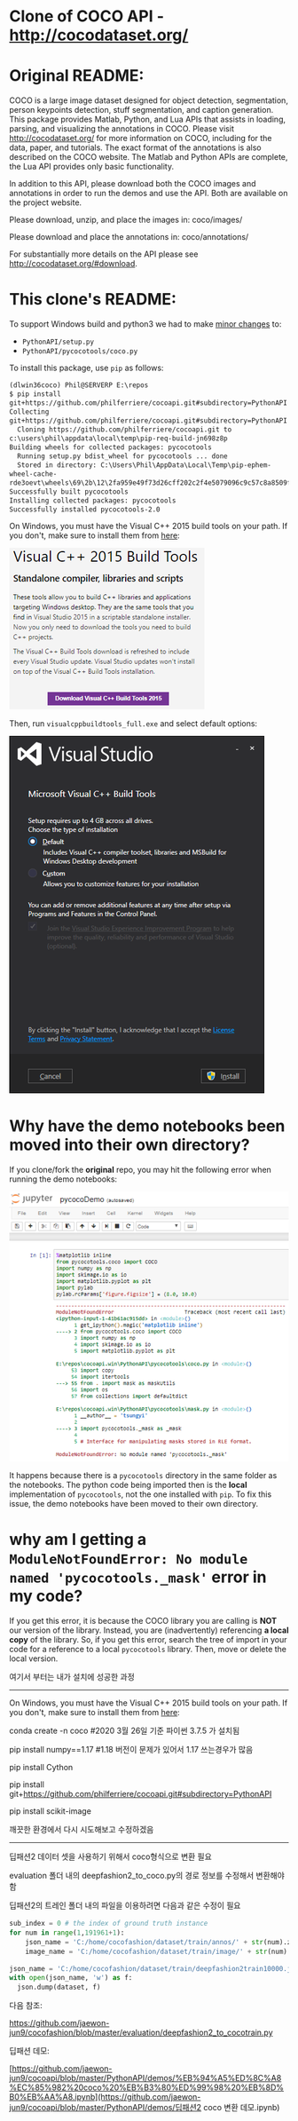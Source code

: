 Clone of COCO API - http://cocodataset.org/
===========================================

# Original README:

COCO is a large image dataset designed for object detection, segmentation, person keypoints detection, stuff segmentation, and caption generation. This package provides Matlab, Python, and Lua APIs that assists in loading, parsing, and visualizing the annotations in COCO. Please visit http://cocodataset.org/ for more information on COCO, including for the data, paper, and tutorials. The exact format of the annotations is also described on the COCO website. The Matlab and Python APIs are complete, the Lua API provides only basic functionality.

In addition to this API, please download both the COCO images and annotations in order to run the demos and use the API. Both are available on the project website.

Please download, unzip, and place the images in: coco/images/

Please download and place the annotations in: coco/annotations/

For substantially more details on the API please see http://cocodataset.org/#download.

# This clone's README:

To support Windows build and python3 we had to make [minor changes](https://github.com/cocodataset/cocoapi/compare/master...philferriere:master#diff-49ecc5c8e93163121e2cc2eb6b1fca2c) to:

- `PythonAPI/setup.py`
- `PythonAPI/pycocotools/coco.py`

To install this package, use `pip` as follows:

```
(dlwin36coco) Phil@SERVERP E:\repos
$ pip install git+https://github.com/philferriere/cocoapi.git#subdirectory=PythonAPI
Collecting git+https://github.com/philferriere/cocoapi.git#subdirectory=PythonAPI
  Cloning https://github.com/philferriere/cocoapi.git to c:\users\phil\appdata\local\temp\pip-req-build-jn698z8p
Building wheels for collected packages: pycocotools
  Running setup.py bdist_wheel for pycocotools ... done
  Stored in directory: C:\Users\Phil\AppData\Local\Temp\pip-ephem-wheel-cache-rde3oevt\wheels\69\2b\12\2fa959e49f73d26cff202c2f4e5079096c9c57c8a8509fd75c
Successfully built pycocotools
Installing collected packages: pycocotools
Successfully installed pycocotools-2.0
```

On Windows, you must have the Visual C++ 2015 build tools on your path. If you don't, make sure to install them from [here](https://go.microsoft.com/fwlink/?LinkId=691126):

![](img/download.png)

Then, run `visualcppbuildtools_full.exe` and select default options:

![](img/install.png)

# Why have the demo notebooks been moved into their own directory?

If you clone/fork the **original** repo, you may hit the following error when running the demo notebooks:

![](img/notebooks.png)

It happens because there is a `pycocotools` directory in the same folder as the notebooks. The python code being imported then is the **local** implementation of `pycocotools`, not the one installed with `pip`. To fix this issue, the demo notebooks have been moved to their own directory.

# why am I getting a `ModuleNotFoundError: No module named 'pycocotools._mask'` error in my code?

If you get this error, it is because the COCO library you are calling is **NOT** our version of the library. Instead, you are (inadvertently) referencing **a local copy** of the library. So, if you get this error, search the tree of import in your code for a reference to a local `pycocotools` library. Then, move or delete the local version.



여기서 부터는 내가 설치에 성공한 과정

___

On Windows, you must have the Visual C++ 2015 build tools on your path. If you don't, make sure to install them from [here](https://go.microsoft.com/fwlink/?LinkId=691126):

conda create -n coco #2020 3월 26일 기준 파이썬 3.7.5 가 설치됨

pip install numpy==1.17 #1.18 버전이 문제가 있어서 1.17 쓰는경우가 많음

pip install Cython

pip install git+https://github.com/philferriere/cocoapi.git#subdirectory=PythonAPI

pip install scikit-image





깨끗한 환경에서 다시 시도해보고 수정하겠음

___

딥패션2 데이터 셋을 사용하기 위해서  coco형식으로 변환 필요

evaluation 폴더 내의 deepfashion2_to_coco.py의 경로 정보를 수정해서 변환해야 함

딥패션2의 트레인 폴더 내의 파일을 이용하려면 다음과 같은 수정이 필요

```python
sub_index = 0 # the index of ground truth instance
for num in range(1,191961+1):
    json_name = 'C:/home/cocofashion/dataset/train/annos/' + str(num).zfill(6)+'.json'
    image_name = 'C:/home/cocofashion/dataset/train/image/' + str(num).zfill(6)+'.jpg'

```

```python
json_name = 'C:/home/cocofashion/dataset/train/deepfashion2train10000.json'
with open(json_name, 'w') as f:
  json.dump(dataset, f)
```

다음 참조:

https://github.com/jaewon-jun9/cocofashion/blob/master/evaluation/deepfashion2_to_cocotrain.py

딥패션 데모:

[https://github.com/jaewon-jun9/cocoapi/blob/master/PythonAPI/demos/%EB%94%A5%ED%8C%A8%EC%85%982%20coco%20%EB%B3%80%ED%99%98%20%EB%8D%B0%EB%AA%A8.ipynb](https://github.com/jaewon-jun9/cocoapi/blob/master/PythonAPI/demos/딥패션2 coco 변환 데모.ipynb)








